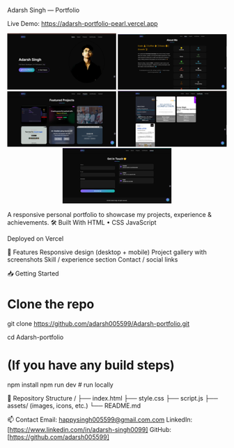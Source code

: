 Adarsh Singh — Portfolio

Live Demo: https://adarsh-portfolio-pearl.vercel.app

<p align="center">
  <img src="profile.png" alt="horo" width="250"/>
  <img src="about.png" alt="about" width="250"/>
  <img src="projects.png" alt="projects page" width="250"/>
  <img src="cirt.png" alt="cirt" width="250"/>
  <img src="contact.png" alt="🤙" width="250"/>
</p>

A responsive personal portfolio to showcase my projects, experience & achievements.
🛠 Built With
HTML • CSS
JavaScript

Deployed on Vercel

🚀 Features
Responsive design (desktop + mobile)
Project gallery with screenshots
Skill / experience section
Contact / social links

📥 Getting Started
# Clone the repo
git clone https://github.com/adarsh005599/Adarsh-portfolio.git

cd Adarsh-portfolio

# (If you have any build steps)
npm install
npm run dev       # run locally

📂 Repository Structure
/
├── index.html
├── style.css
├── script.js
├── assets/ (images, icons, etc.)
└── README.md

📫 Contact
Email: happysingh005599@gmail.com.com
LinkedIn:[https://www.linkedin.com/in/adarsh-singh0099] 
GitHub: [https://github.com/adarsh005599]
